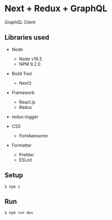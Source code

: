 # Next + Redux + GraphQL
GraphQL Client


## Libraries used

- Node
  - Node v19.3
  - NPM 9.2.0


- Build Tool
  - Next3


- Framework
  - React.js
  - Redux

[//]: # (  - redux-localstorage-simple)
  - redux-logger


- CSS
  - FontAwesome


- Formatter
  - Prettier
  - ESLint





## Setup

```
$ npm i
```

## Run


```
$ npm run dev
```